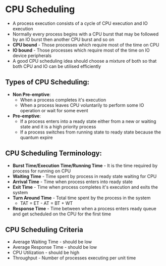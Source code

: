 # CPU Scheduling

* A process execution consists of a cycle of CPU execution and IO execution
* Normally every process begins with a CPU burst that may be followed by an IO burst then another CPU burst and so on
* **CPU bound** - Those processes which require most of the time on CPU
* **IO bound** - Those processes which require most of the time on IO device peripherals
* A good CPU scheduling idea should choose a mixture of both so that both CPU and IO can be utilised efficiently
## Types of CPU Scheduling:
  * **Non Pre-emptive**:
    * When a process completes it's execution
    * When a process leaves CPU voluntarily to perform some IO operation or wait for some event
  * **Pre-emptive**:
    * If a process enters into a ready state either from a new or waiting state and it is a high priority process
    * If a process switches from running state to ready state because the quantum expire

## CPU Scheduling Terminology:
* **Burst Time/Execution Time/Running Time** - It is the time required by process for running on CPU
* **Waiting Time** - Time spent by process in ready state waiting for CPU
* **Arrival Time** - Time when process enters into ready state
* **Exit Time** - Time when process completes it's execution and exits the system
* **Turn Around Time** - Total time spent by the process in the system
  * TAT = ET - AT = BT + WT
* **Response Time** - Time between when a process enters ready queue and get scheduled on the CPU for the first time

## CPU Scheduling Criteria
* Average Waiting Time - should be low
* Average Response Time - should be low
* CPU Utilization - should be high
* Throughput - Number of processes executing per unit time
